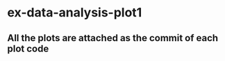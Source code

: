 ex-data-analysis-plot1
======================
## All the plots are attached as the commit of each plot code
